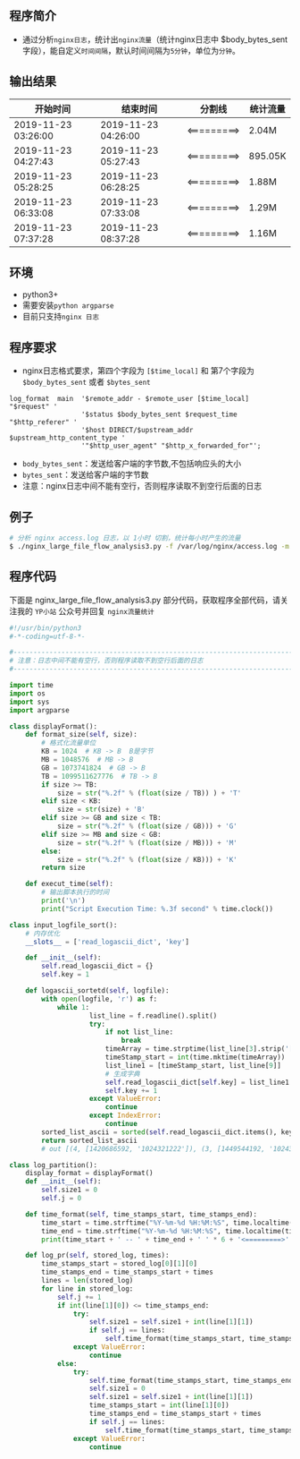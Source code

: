 ## 程序简介
- 通过分析`nginx日志`，统计出`nginx流量`（统计nginx日志中 $body_bytes_sent 字段），能自定义`时间间隔`，默认时间间隔为`5分钟`，单位为`分钟`。

## 输出结果
开始时间 | 结束时间 | 分割线 | 统计流量
--|--|--|--
2019-11-23 03:26:00 | 2019-11-23 04:26:00 | <=========> | 2.04M
2019-11-23 04:27:43 | 2019-11-23 05:27:43 | <=========> | 895.05K
2019-11-23 05:28:25 | 2019-11-23 06:28:25 | <=========> | 1.88M
2019-11-23 06:33:08 | 2019-11-23 07:33:08 | <=========> | 1.29M
2019-11-23 07:37:28 | 2019-11-23 08:37:28 | <=========> | 1.16M

## 环境
- python3+
- 需要安装`python argparse`
- 目前只支持`nginx 日志`

## 程序要求
- nginx日志格式要求，第四个字段为 `[$time_local]` 和 第7个字段为 `$body_bytes_sent` 或者 `$bytes_sent`
```
log_format  main  '$remote_addr - $remote_user [$time_local] "$request" '
                  '$status $body_bytes_sent $request_time "$http_referer" '
                  '$host DIRECT/$upstream_addr $upstream_http_content_type '
                  '"$http_user_agent" "$http_x_forwarded_for"';
```
- `body_bytes_sent`：发送给客户端的字节数,不包括响应头的大小
- `bytes_sent`：发送给客户端的字节数
- 注意：nginx日志中间不能有空行，否则程序读取不到空行后面的日志

## 例子
```bash
# 分析 nginx access.log 日志，以 1小时 切割，统计每小时产生的流量
$ ./nginx_large_file_flow_analysis3.py -f /var/log/nginx/access.log -m 60
```

## 程序代码
下面是 nginx_large_file_flow_analysis3.py 部分代码，获取程序全部代码，请关注我的 `YP小站` 公众号并回复 `nginx流量统计`

```python
#!/usr/bin/python3
#-*-coding=utf-8-*-

#-----------------------------------------------------------------------------
# 注意：日志中间不能有空行，否则程序读取不到空行后面的日志
#-----------------------------------------------------------------------------

import time
import os
import sys
import argparse

class displayFormat():
    def format_size(self, size):
        # 格式化流量单位
        KB = 1024  # KB -> B  B是字节
        MB = 1048576  # MB -> B
        GB = 1073741824  # GB -> B
        TB = 1099511627776  # TB -> B
        if size >= TB:
            size = str("%.2f" % (float(size / TB)) ) + 'T'
        elif size < KB:
            size = str(size) + 'B'
        elif size >= GB and size < TB:
            size = str("%.2f" % (float(size / GB))) + 'G'
        elif size >= MB and size < GB:
            size = str("%.2f" % (float(size / MB))) + 'M'
        else:
            size = str("%.2f" % (float(size / KB))) + 'K'
        return size

    def execut_time(self):
        # 输出脚本执行的时间
        print('\n')
        print("Script Execution Time: %.3f second" % time.clock())

class input_logfile_sort():
    # 内存优化
    __slots__ = ['read_logascii_dict', 'key']

    def __init__(self):
        self.read_logascii_dict = {}
        self.key = 1

    def logascii_sortetd(self, logfile):
        with open(logfile, 'r') as f:
            while 1:
                    list_line = f.readline().split()
                    try:
                        if not list_line:
                            break
                        timeArray = time.strptime(list_line[3].strip('['), "%d/%b/%Y:%H:%M:%S")
                        timeStamp_start = int(time.mktime(timeArray))
                        list_line1 = [timeStamp_start, list_line[9]]
                        # 生成字典
                        self.read_logascii_dict[self.key] = list_line1
                        self.key += 1
                    except ValueError:
                        continue
                    except IndexError:
                        continue
        sorted_list_ascii = sorted(self.read_logascii_dict.items(), key=lambda k: (k[1][0]))
        return sorted_list_ascii
        # out [(4, [1420686592, '1024321222']), (3, [1449544192, '10243211111'])]

class log_partition():
    display_format = displayFormat()
    def __init__(self):
        self.size1 = 0
        self.j = 0

    def time_format(self, time_stamps_start, time_stamps_end):
        time_start = time.strftime("%Y-%m-%d %H:%M:%S", time.localtime(time_stamps_start))
        time_end = time.strftime("%Y-%m-%d %H:%M:%S", time.localtime(time_stamps_end))
        print(time_start + ' -- ' + time_end + ' ' * 6 + '<=========>' + ' ' * 6 + self.display_format.format_size(self.size1))

    def log_pr(self, stored_log, times):
        time_stamps_start = stored_log[0][1][0]
        time_stamps_end = time_stamps_start + times
        lines = len(stored_log)
        for line in stored_log:
            self.j += 1
            if int(line[1][0]) <= time_stamps_end:
                try:
                    self.size1 = self.size1 + int(line[1][1])
                    if self.j == lines:
                        self.time_format(time_stamps_start, time_stamps_end)
                except ValueError:
                    continue
            else:
                try:
                    self.time_format(time_stamps_start, time_stamps_end)
                    self.size1 = 0
                    self.size1 = self.size1 + int(line[1][1])
                    time_stamps_start = int(line[1][0])
                    time_stamps_end = time_stamps_start + times
                    if self.j == lines:
                        self.time_format(time_stamps_start, time_stamps_end)
                except ValueError:
                    continue
```